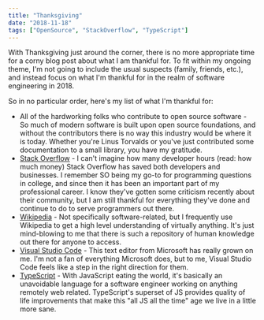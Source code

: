 ```yaml
---
title: "Thanksgiving"
date: "2018-11-18"
tags: ["OpenSource", "StackOverflow", "TypeScript"]
---
```

With Thanksgiving just around the corner, there is no more appropriate time for a corny blog post about what I am thankful for.  To fit within my ongoing theme, I'm not going to include the usual suspects (family, friends, etc.), and instead focus on what I'm thankful for in the realm of software engineering in 2018.

So in no particular order, here's my list of what I'm thankful for:
* All of the hardworking folks who contribute to open source software - So much of modern software is built upon open source foundations, and without the contributors there is no way this industry would be where it is today.  Whether you're Linus Torvalds or you've just contributed some documentation to a small library, you have my gratitude.
* [Stack Overflow](https://stackoverflow.com) - I can't imagine how many developer hours (read: how much money) Stack Overflow has saved both developers and businesses.  I remember SO being my go-to for programming questions in college, and since then it has been an important part of my professional career.  I know they've gotten some criticism recently about their community, but I am still thankful for everything they've done and continue to do to serve programmers out there.
* [Wikipedia](https://www.wikipedia.org) - Not specifically software-related, but I frequently use Wikipedia to get a high level understanding of virtually anything.  It's just mind-blowing to me that there is such a repository of human knowledge out there for anyone to access.
* [Visual Studio Code](https://code.visualstudio.com/) - This text editor from Microsoft has really grown on me.  I'm not a fan of everything Microsoft does, but to me, Visual Studio Code feels like a step in the right direction for them.
* [TypeScript](https://www.typescriptlang.org/) - With JavaScript eating the world, it's basically an unavoidable language for a software engineer working on anything remotely web related.  TypeScript's superset of JS provides quality of life improvements that make this "all JS all the time" age we live in a little more sane.